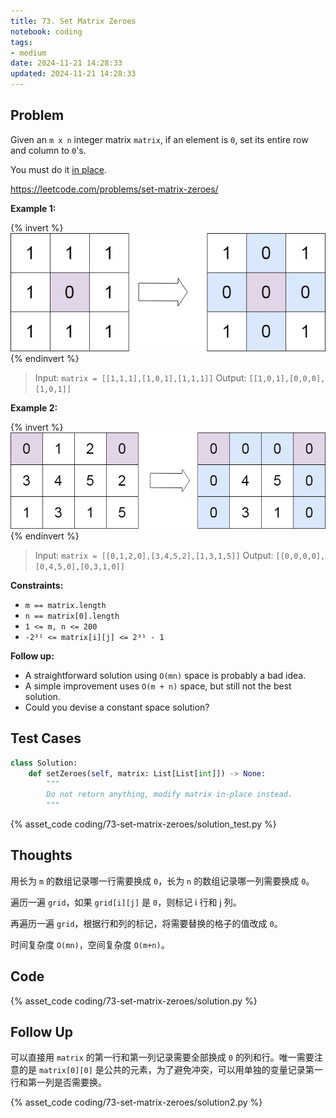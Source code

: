 ```yaml
---
title: 73. Set Matrix Zeroes
notebook: coding
tags:
- medium
date: 2024-11-21 14:28:33
updated: 2024-11-21 14:28:33
---
```

## Problem

Given an `m x n` integer matrix `matrix`, if an element is `0`, set its entire row and column to `0`'s.

You must do it [in place](https://en.wikipedia.org/wiki/In-place_algorithm).

<https://leetcode.com/problems/set-matrix-zeroes/>

**Example 1:**

{% invert %}
![case1](73-set-matrix-zeroes/case1.png)
{% endinvert %}

> Input: `matrix = [[1,1,1],[1,0,1],[1,1,1]]`
> Output: `[[1,0,1],[0,0,0],[1,0,1]]`

**Example 2:**

{% invert %}
![case2](73-set-matrix-zeroes/case2.png)
{% endinvert %}

> Input: `matrix = [[0,1,2,0],[3,4,5,2],[1,3,1,5]]`
> Output: `[[0,0,0,0],[0,4,5,0],[0,3,1,0]]`

**Constraints:**

- `m == matrix.length`
- `n == matrix[0].length`
- `1 <= m, n <= 200`
- `-2³¹ <= matrix[i][j] <= 2³¹ - 1`

**Follow up:**

- A straightforward solution using `O(mn)` space is probably a bad idea.
- A simple improvement uses `O(m + n)` space, but still not the best solution.
- Could you devise a constant space solution?

## Test Cases

``` python
class Solution:
    def setZeroes(self, matrix: List[List[int]]) -> None:
        """
        Do not return anything, modify matrix in-place instead.
        """
```

{% asset_code coding/73-set-matrix-zeroes/solution_test.py %}

## Thoughts

用长为 `m` 的数组记录哪一行需要换成 `0`，长为 `n` 的数组记录哪一列需要换成 `0`。

遍历一遍 `grid`，如果 `grid[i][j]` 是 `0`，则标记 i 行和 j 列。

再遍历一遍 `grid`，根据行和列的标记，将需要替换的格子的值改成 `0`。

时间复杂度 `O(mn)`，空间复杂度 `O(m+n)`。

## Code

{% asset_code coding/73-set-matrix-zeroes/solution.py %}

## Follow Up

可以直接用 `matrix` 的第一行和第一列记录需要全部换成 `0` 的列和行。唯一需要注意的是 `matrix[0][0]` 是公共的元素，为了避免冲突，可以用单独的变量记录第一行和第一列是否需要换。

{% asset_code coding/73-set-matrix-zeroes/solution2.py %}

